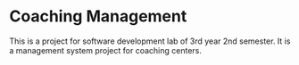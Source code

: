 # Coaching Management
This is a project for software development lab of 3rd year 2nd semester. It is a management system project for coaching centers.



